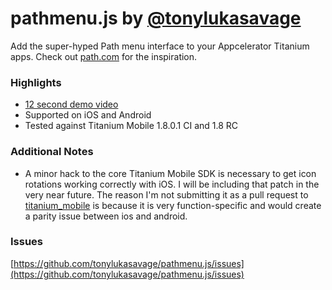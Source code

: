 # pathmenu.js by [@tonylukasavage](http://twitter.com/#!/tonylukasavage)

Add the super-hyped Path menu interface to your Appcelerator Titanium apps. Check out [path.com](http://path.com) for the inspiration.

### Highlights

* [12 second demo video](http://www.youtube.com/watch?v=VJrXuNkvkZc)
* Supported on iOS and Android
* Tested against Titanium Mobile 1.8.0.1 CI and 1.8 RC

### Additional Notes

* A minor hack to the core Titanium Mobile SDK is necessary to get icon rotations working correctly with iOS. I will be including that patch in the very near future. The reason I'm not submitting it as a pull request to [titanium_mobile](https://github.com/appcelerator/titanium_mobile) is because it is very function-specific and would create a parity issue between ios and android. 

### Issues

[https://github.com/tonylukasavage/pathmenu.js/issues](https://github.com/tonylukasavage/pathmenu.js/issues)